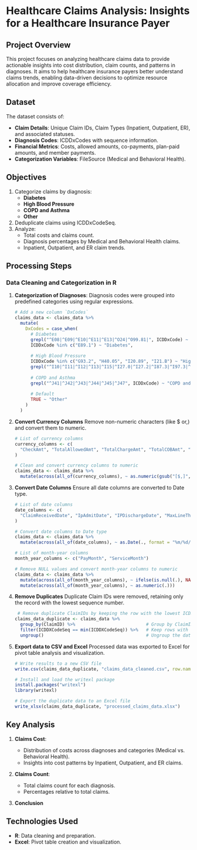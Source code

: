 # Healthcare Claims Analysis: Insights for a Healthcare Insurance Payer
## Project Overview
This project focuses on analyzing healthcare claims data to provide actionable insights into cost distribution, claim counts, and patterns in diagnoses. It aims to help healthcare insurance payers better understand claims trends, enabling data-driven decisions to optimize resource allocation and improve coverage efficiency.
## Dataset
The dataset consists of:
- **Claim Details**: Unique Claim IDs, Claim Types (Inpatient, Outpatient, ER), and associated statuses.
- **Diagnosis Codes**: ICDDxCodes with sequence information.
- **Financial Metrics**: Costs, allowed amounts, co-payments, plan-paid amounts, and member payments.
- **Categorization Variables**: FileSource (Medical and Behavioral Health).
## Objectives
1. Categorize claims by diagnosis:
   - **Diabetes**
   - **High Blood Pressure**
   - **COPD and Asthma**
   - **Other**
2. Deduplicate claims using ICDDxCodeSeq.
3. Analyze:
   - Total costs and claims count.
   - Diagnosis percentages by Medical and Behavioral Health claims.
   - Inpatient, Outpatient, and ER claim trends.
## Processing Steps
### Data Cleaning and Categorization in R
1. **Categorization of Diagnoses**:
   Diagnosis codes were grouped into predefined categories using regular expressions.
   ```r
   # Add a new column `DxCodes`
   claims_data <- claims_data %>%
     mutate(
       DxCodes = case_when(
         # Diabetes
         grepl("^E08|^E09|^E10|^E11|^E13|^O24|^O99.81|", ICDDxCode) ~ "Diabetes",
         ICDDxCode %in% c("E89.1") ~ "Diabetes",
      
         # High Blood Pressure
         ICDDxCode %in% c("G93.2", "H40.05", "I20.89", "I21.B") ~ "High Blood Pressure",
         grepl("^I10|^I11|^I12|^I13|^I15|^I27.0|^I27.2|^I87.3|^I97.3|^K76.6|^O10|^O11|^O13|^O16|^P29.2|^R03.0", ICDDxCode) ~ "High Blood Pressure",
         
         # COPD and Asthma
         grepl("^J41|^J42|^J43|^J44|^J45|^J47", ICDDxCode) ~ "COPD and Asthma",
         
         # Default
         TRUE ~ "Other"
       )
     )

2. **Convert Currency Columns**
   Remove non-numeric characters (like $ or,) and convert them to numeric.
   ```r
   # List of currency columns
   currency_columns <- c(
     "CheckAmt", "TotalAllowedAmt", "TotalChargeAmt", "TotalCOBAmt", "TotalCoPayAmt", "TotalDeductibleAmt", "TotalPaidAllowedAmt", "TotalPaidCOBAmt", "TotalPlanPaidAmt", "TotalMemPayAmt"
   )

   # Clean and convert currency columns to numeric
   claims_data <- claims_data %>%
     mutate(across(all_of(currency_columns), ~ as.numeric(gsub("[$,]", "", .))))      
   
3. **Convert Date Columns**
   Ensure all date columns are converted to Date type.
   ```r
   # List of date columns
   date_columns <- c(
     "ClaimReceivedDate", "IpAdmitDate", "IPDischargeDate", "MaxLineThruDate", "MinLineFromDate", "OriginalEOBDate", "PayDate", "ServiceDate"
   )

   # Convert date columns to Date type
   claims_data <- claims_data %>%
     mutate(across(all_of(date_columns), ~ as.Date(., format = "%m/%d/%y")))

   # List of month-year columns
   month_year_columns <- c("PayMonth", "ServiceMonth")

   # Remove NULL values and convert month-year columns to numeric
   claims_data <- claims_data %>%
     mutate(across(all_of(month_year_columns), ~ ifelse(is.null(.), NA, .))) %>%
     mutate(across(all_of(month_year_columns), ~ as.numeric(.)))

4. **Remove Duplicates**
   Duplicate Claim IDs were removed, retaining only the record with the lowest sequence number.
   ```r
    # Remove duplicate ClaimIDs by keeping the row with the lowest ICDDxCodeSeq
   claims_data_duplicate <- claims_data %>%
     group_by(ClaimID) %>%                           # Group by ClaimID
     filter(ICDDXCodeSeq == min(ICDDXCodeSeq)) %>%   # Keep rows with the minimum sequence
     ungroup()                                       # Ungroup the data

5. **Export data to CSV and Excel**
   Processed data was exported to Excel for pivot table analysis and visualization.
   ```r
   # Write results to a new CSV file
   write.csv(claims_data_duplicate, "claims_data_cleaned.csv", row.names = FALSE)

   # Install and load the writexl package
   install.packages("writexl")
   library(writexl)

   # Export the duplicate data to an Excel file
   write_xlsx(claims_data_duplicate, "processed_claims_data.xlsx")

## Key Analysis
1. **Claims Cost**:
   - Distribution of costs across diagnoses and categories (Medical vs. Behavioral Health).
   - Insights into cost patterns by Inpatient, Outpatient, and ER claims.

2. **Claims Count**:
   - Total claims count for each diagnosis.
   - Percentages relative to total claims.

3. **Conclusion**
   
## Technologies Used
- **R**: Data cleaning and preparation.
- **Excel**: Pivot table creation and visualization.





